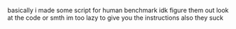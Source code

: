 basically i made some script for human benchmark
idk figure them out look at the code or smth im too lazy to give you the instructions
also they suck
